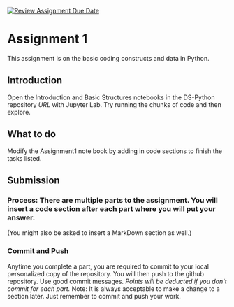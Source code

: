 [![Review Assignment Due Date](https://classroom.github.com/assets/deadline-readme-button-24ddc0f5d75046c5622901739e7c5dd533143b0c8e959d652212380cedb1ea36.svg)](https://classroom.github.com/a/3TN2RUWz)
# Assignment 1
This assignment is on the basic coding constructs and data in Python.

## Introduction
Open the Introduction and Basic Structures notebooks in the DS-Python repository _URL_ with Jupyter Lab.  Try running the chunks of code and then explore.  

## What to do
Modify the Assignment1 note book by adding in code sections to finish the tasks listed.
## Submission
### Process:  There are multiple parts to the assignment. You will insert a code section after each part where you will put your answer.
(You might also be asked to insert a MarkDown section as well.) 
### Commit and Push
Anytime you complete a part, you are required to commit to your local personalized copy of the repository. You will then push to the github repository.  Use good commit messages.  _Points will be deducted if you don't commit for each part._  Note:  It is always acceptable to make a change to a section later. Just remember to commit and push your work.
